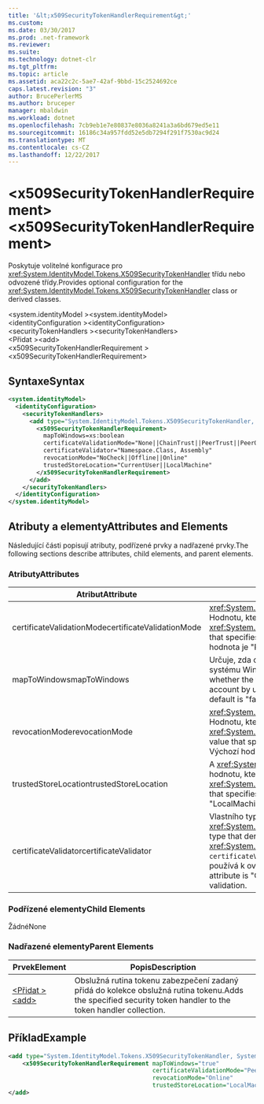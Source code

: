 ```yaml
---
title: '&lt;x509SecurityTokenHandlerRequirement&gt;'
ms.custom: 
ms.date: 03/30/2017
ms.prod: .net-framework
ms.reviewer: 
ms.suite: 
ms.technology: dotnet-clr
ms.tgt_pltfrm: 
ms.topic: article
ms.assetid: aca22c2c-5ae7-42af-9bbd-15c2524692ce
caps.latest.revision: "3"
author: BrucePerlerMS
ms.author: bruceper
manager: mbaldwin
ms.workload: dotnet
ms.openlocfilehash: 7cb9eb1e7e80837e8036a8241a3a6bd679ed5e11
ms.sourcegitcommit: 16186c34a957fdd52e5db7294f291f7530ac9d24
ms.translationtype: MT
ms.contentlocale: cs-CZ
ms.lasthandoff: 12/22/2017
---
```

# <a name="ltx509securitytokenhandlerrequirementgt"></a><span data-ttu-id="2c993-102">&lt;x509SecurityTokenHandlerRequirement&gt;</span><span class="sxs-lookup"><span data-stu-id="2c993-102">&lt;x509SecurityTokenHandlerRequirement&gt;</span></span>
<span data-ttu-id="2c993-103">Poskytuje volitelné konfigurace pro <xref:System.IdentityModel.Tokens.X509SecurityTokenHandler> třídu nebo odvozené třídy.</span><span class="sxs-lookup"><span data-stu-id="2c993-103">Provides optional configuration for the <xref:System.IdentityModel.Tokens.X509SecurityTokenHandler> class or derived classes.</span></span>  
  
 <span data-ttu-id="2c993-104">\<system.identityModel ></span><span class="sxs-lookup"><span data-stu-id="2c993-104">\<system.identityModel></span></span>  
<span data-ttu-id="2c993-105">\<identityConfiguration ></span><span class="sxs-lookup"><span data-stu-id="2c993-105">\<identityConfiguration></span></span>  
<span data-ttu-id="2c993-106">\<securityTokenHandlers ></span><span class="sxs-lookup"><span data-stu-id="2c993-106">\<securityTokenHandlers></span></span>  
<span data-ttu-id="2c993-107">\<Přidat ></span><span class="sxs-lookup"><span data-stu-id="2c993-107">\<add></span></span>  
<span data-ttu-id="2c993-108">\<x509SecurityTokenHandlerRequirement ></span><span class="sxs-lookup"><span data-stu-id="2c993-108">\<x509SecurityTokenHandlerRequirement></span></span>  
  
## <a name="syntax"></a><span data-ttu-id="2c993-109">Syntaxe</span><span class="sxs-lookup"><span data-stu-id="2c993-109">Syntax</span></span>  
  
```xml  
<system.identityModel>  
  <identityConfiguration>  
    <securityTokenHandlers>  
      <add type="System.IdentityModel.Tokens.X509SecurityTokenHandler, System.IdentityModel">  
        <x509SecurityTokenHandlerRequirement>  
          mapToWindows=xs:boolean  
          certificateValidationMode="None||ChainTrust||PeerTrust||PeerOrChainTrust||Custom"  
          certificateValidator="Namespace.Class, Assembly"  
          revocationMode="NoCheck||Offline||Online"  
          trustedStoreLocation="CurrentUser||LocalMachine"  
        </x509SecurityTokenHandlerRequirement>  
      </add>  
    </securityTokenHandlers>  
  </identityConfiguration>  
</system.identityModel>  
```  
  
## <a name="attributes-and-elements"></a><span data-ttu-id="2c993-110">Atributy a elementy</span><span class="sxs-lookup"><span data-stu-id="2c993-110">Attributes and Elements</span></span>  
 <span data-ttu-id="2c993-111">Následující části popisují atributy, podřízené prvky a nadřazené prvky.</span><span class="sxs-lookup"><span data-stu-id="2c993-111">The following sections describe attributes, child elements, and parent elements.</span></span>  
  
### <a name="attributes"></a><span data-ttu-id="2c993-112">Atributy</span><span class="sxs-lookup"><span data-stu-id="2c993-112">Attributes</span></span>  
  
|<span data-ttu-id="2c993-113">Atribut</span><span class="sxs-lookup"><span data-stu-id="2c993-113">Attribute</span></span>|<span data-ttu-id="2c993-114">Popis</span><span class="sxs-lookup"><span data-stu-id="2c993-114">Description</span></span>|  
|---------------|-----------------|  
|<span data-ttu-id="2c993-115">certificateValidationMode</span><span class="sxs-lookup"><span data-stu-id="2c993-115">certificateValidationMode</span></span>|<span data-ttu-id="2c993-116"><xref:System.ServiceModel.Security.X509CertificateValidationMode> Hodnotu, která určuje režim ověřování pro certifikát X.509.</span><span class="sxs-lookup"><span data-stu-id="2c993-116">An <xref:System.ServiceModel.Security.X509CertificateValidationMode> value that specifies the validation mode to use for the X.509 certificate.</span></span> <span data-ttu-id="2c993-117">Výchozí hodnota je "PeerOrChainTrust".</span><span class="sxs-lookup"><span data-stu-id="2c993-117">The default value is "PeerOrChainTrust".</span></span>|  
|<span data-ttu-id="2c993-118">mapToWindows</span><span class="sxs-lookup"><span data-stu-id="2c993-118">mapToWindows</span></span>|<span data-ttu-id="2c993-119">Určuje, zda obslužná rutina tokenu by měl mapovat ověřování tokenu účet systému Windows pomocí příchozí deklarace identity UPN.</span><span class="sxs-lookup"><span data-stu-id="2c993-119">Specifies whether the token handler should map the validating token to a Windows account by using the incoming UPN claim.</span></span> <span data-ttu-id="2c993-120">Výchozí hodnota je "false".</span><span class="sxs-lookup"><span data-stu-id="2c993-120">The default is "false".</span></span>|  
|<span data-ttu-id="2c993-121">revocationMode</span><span class="sxs-lookup"><span data-stu-id="2c993-121">revocationMode</span></span>|<span data-ttu-id="2c993-122"><xref:System.Security.Cryptography.X509Certificates.X509RevocationMode> Hodnotu, která určuje režim odvolaných certifikátů pro certifikát X.509.</span><span class="sxs-lookup"><span data-stu-id="2c993-122">An <xref:System.Security.Cryptography.X509Certificates.X509RevocationMode> value that specifies the revocation mode to use for the X.509 certificate.</span></span> <span data-ttu-id="2c993-123">Výchozí hodnota je "Online".</span><span class="sxs-lookup"><span data-stu-id="2c993-123">The default value is "Online".</span></span>|  
|<span data-ttu-id="2c993-124">trustedStoreLocation</span><span class="sxs-lookup"><span data-stu-id="2c993-124">trustedStoreLocation</span></span>|<span data-ttu-id="2c993-125">A <xref:System.Security.Cryptography.X509Certificates.StoreLocation> hodnotu, která určuje úložišti certifikátů X.509.</span><span class="sxs-lookup"><span data-stu-id="2c993-125">A <xref:System.Security.Cryptography.X509Certificates.StoreLocation> value that specifies the X.509 certificate store.</span></span> <span data-ttu-id="2c993-126">Výchozí hodnota je "LocalMachine".</span><span class="sxs-lookup"><span data-stu-id="2c993-126">The default value is "LocalMachine".</span></span>|  
|<span data-ttu-id="2c993-127">certificateValidator</span><span class="sxs-lookup"><span data-stu-id="2c993-127">certificateValidator</span></span>|<span data-ttu-id="2c993-128">Vlastního typu, který je odvozen od <xref:System.IdentityModel.Selectors.X509CertificateValidator>.</span><span class="sxs-lookup"><span data-stu-id="2c993-128">A custom type that derives from <xref:System.IdentityModel.Selectors.X509CertificateValidator>.</span></span> <span data-ttu-id="2c993-129">Pokud `certificateValidationMode` atribut je "Vlastní", instance tohoto typu se používá k ověření vystavitele certifikátu.</span><span class="sxs-lookup"><span data-stu-id="2c993-129">If the `certificateValidationMode` attribute is "Custom", an instance of this type is used for issuer certificate validation.</span></span>|  
  
### <a name="child-elements"></a><span data-ttu-id="2c993-130">Podřízené elementy</span><span class="sxs-lookup"><span data-stu-id="2c993-130">Child Elements</span></span>  
 <span data-ttu-id="2c993-131">Žádné</span><span class="sxs-lookup"><span data-stu-id="2c993-131">None</span></span>  
  
### <a name="parent-elements"></a><span data-ttu-id="2c993-132">Nadřazené elementy</span><span class="sxs-lookup"><span data-stu-id="2c993-132">Parent Elements</span></span>  
  
|<span data-ttu-id="2c993-133">Prvek</span><span class="sxs-lookup"><span data-stu-id="2c993-133">Element</span></span>|<span data-ttu-id="2c993-134">Popis</span><span class="sxs-lookup"><span data-stu-id="2c993-134">Description</span></span>|  
|-------------|-----------------|  
|[<span data-ttu-id="2c993-135">\<Přidat ></span><span class="sxs-lookup"><span data-stu-id="2c993-135">\<add></span></span>](../../../../../docs/framework/configure-apps/file-schema/windows-identity-foundation/add.md)|<span data-ttu-id="2c993-136">Obslužná rutina tokenu zabezpečení zadaný přidá do kolekce obslužná rutina tokenu.</span><span class="sxs-lookup"><span data-stu-id="2c993-136">Adds the specified security token handler to the token handler collection.</span></span>|  
  
## <a name="example"></a><span data-ttu-id="2c993-137">Příklad</span><span class="sxs-lookup"><span data-stu-id="2c993-137">Example</span></span>  
  
```xml  
<add type="System.IdentityModel.Tokens.X509SecurityTokenHandler, System.IdentityModel">  
    <x509SecurityTokenHandlerRequirement mapToWindows="true"   
                                         certificateValidationMode="PeerOrChainTrust"   
                                         revocationMode="Online"   
                                         trustedStoreLocation="LocalMachine" />  
</add>  
```

